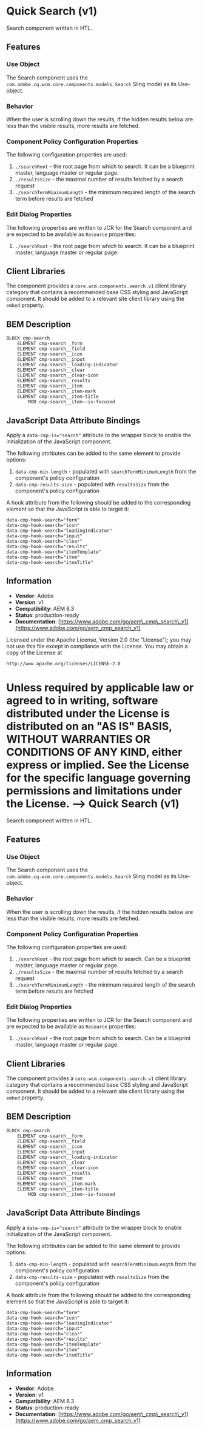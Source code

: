 <!--
Copyright 2017 Adobe<!--
Copyright 2017 Adobe

Licensed under the Apache License, Version 2.0 (the "License");
you may not use this file except in compliance with the License.
You may obtain a copy of the License at

    http://www.apache.org/licenses/LICENSE-2.0

Unless required by applicable law or agreed to in writing, software
distributed under the License is distributed on an "AS IS" BASIS,
WITHOUT WARRANTIES OR CONDITIONS OF ANY KIND, either express or implied.
See the License for the specific language governing permissions and
limitations under the License.
-->
Quick Search (v1)
====
Search component written in HTL.

## Features

### Use Object
The Search component uses the `com.adobe.cq.wcm.core.components.models.Search` Sling model as its Use-object.

### Behavior
When the user is scrolling down the results, if the hidden results below are less than the visible results, more results
are fetched.

### Component Policy Configuration Properties
The following configuration properties are used:

1. `./searchRoot` - the root page from which to search. It can be a blueprint master, language master or regular page.
2. `./resultsSize` - the maximal number of results fetched by a search request
3. `./searchTermMinimumLength` - the minimum required length of the search term before results are fetched

### Edit Dialog Properties
The following properties are written to JCR for the Search component and are expected to be available as `Resource` properties:

1. `./searchRoot` - the root page from which to search. It can be a blueprint master, language master or regular page.

## Client Libraries
The component provides a `core.wcm.components.search.v1` client library category that contains a recommended base
CSS styling and JavaScript component. It should be added to a relevant site client library using the `embed` property.

## BEM Description
```
BLOCK cmp-search
    ELEMENT cmp-search__form
    ELEMENT cmp-search__field
    ELEMENT cmp-search__icon
    ELEMENT cmp-search__input
    ELEMENT cmp-search__loading-indicator
    ELEMENT cmp-search__clear
    ELEMENT cmp-search__clear-icon
    ELEMENT cmp-search__results
    ELEMENT cmp-search__item
    ELEMENT cmp-search__item-mark
    ELEMENT cmp-search__item-title
        MOD cmp-search__item--is-focused
```

## JavaScript Data Attribute Bindings
Apply a `data-cmp-is="search"` attribute to the wrapper block to enable the initialization of the JavaScript component.

The following attributes can be added to the same element to provide options:

1. `data-cmp-min-length` - populated with `searchTermMinimumLength` from the component's policy configuration
2. `data-cmp-results-size` - populated with `resultsSize` from the component's policy configuration

A hook attribute from the following should be added to the corresponding element so that the JavaScript is able to target it:

```
data-cmp-hook-search="form"
data-cmp-hook-search="icon"
data-cmp-hook-search="loadingIndicator"
data-cmp-hook-search="input"
data-cmp-hook-search="clear"
data-cmp-hook-search="results"
data-cmp-hook-search="itemTemplate"
data-cmp-hook-search="item"
data-cmp-hook-search="itemTitle"
```

## Information
* **Vendor**: Adobe
* **Version**: v1
* **Compatibility**: AEM 6.3
* **Status**: production-ready
* **Documentation**: [https://www.adobe.com/go/aem\_cmp\_search\_v1](https://www.adobe.com/go/aem_cmp_search_v1)


Licensed under the Apache License, Version 2.0 (the "License");
you may not use this file except in compliance with the License.
You may obtain a copy of the License at

    http://www.apache.org/licenses/LICENSE-2.0

Unless required by applicable law or agreed to in writing, software
distributed under the License is distributed on an "AS IS" BASIS,
WITHOUT WARRANTIES OR CONDITIONS OF ANY KIND, either express or implied.
See the License for the specific language governing permissions and
limitations under the License.
-->
Quick Search (v1)
====
Search component written in HTL.

## Features

### Use Object
The Search component uses the `com.adobe.cq.wcm.core.components.models.Search` Sling model as its Use-object.

### Behavior
When the user is scrolling down the results, if the hidden results below are less than the visible results, more results
are fetched.

### Component Policy Configuration Properties
The following configuration properties are used:

1. `./searchRoot` - the root page from which to search. Can be a blueprint master, language master or regular page.
2. `./resultsSize` - the maximal number of results fetched by a search request
3. `./searchTermMinimumLength` - the minimum required length of the search term before results are fetched

### Edit Dialog Properties
The following properties are written to JCR for the Search component and are expected to be available as `Resource` properties:

1. `./searchRoot` - the root page from which to search. Can be a blueprint master, language master or regular page.

## Client Libraries
The component provides a `core.wcm.components.search.v1` client library category that contains a recommended base
CSS styling and JavaScript component. It should be added to a relevant site client library using the `embed` property.

## BEM Description
```
BLOCK cmp-search
    ELEMENT cmp-search__form
    ELEMENT cmp-search__field
    ELEMENT cmp-search__icon
    ELEMENT cmp-search__input
    ELEMENT cmp-search__loading-indicator
    ELEMENT cmp-search__clear
    ELEMENT cmp-search__clear-icon
    ELEMENT cmp-search__results
    ELEMENT cmp-search__item
    ELEMENT cmp-search__item-mark
    ELEMENT cmp-search__item-title
        MOD cmp-search__item--is-focused
```

## JavaScript Data Attribute Bindings
Apply a `data-cmp-is="search"` attribute to the wrapper block to enable initialization of the JavaScript component.

The following attributes can be added to the same element to provide options:

1. `data-cmp-min-length` - populated with `searchTermMinimumLength` from the component's policy configuration
2. `data-cmp-results-size` - populated with `resultsSize` from the component's policy configuration

A hook attribute from the following should be added to the corresponding element so that the JavaScript is able to target it:

```
data-cmp-hook-search="form"
data-cmp-hook-search="icon"
data-cmp-hook-search="loadingIndicator"
data-cmp-hook-search="input"
data-cmp-hook-search="clear"
data-cmp-hook-search="results"
data-cmp-hook-search="itemTemplate"
data-cmp-hook-search="item"
data-cmp-hook-search="itemTitle"
```

## Information
* **Vendor**: Adobe
* **Version**: v1
* **Compatibility**: AEM 6.3
* **Status**: production-ready
* **Documentation**: [https://www.adobe.com/go/aem\_cmp\_search\_v1](https://www.adobe.com/go/aem_cmp_search_v1)
